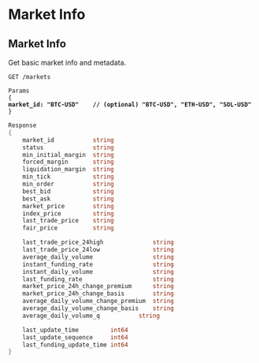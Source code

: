 # Market Info

## Market Info

Get basic market info and metadata.

```
GET /markets
```

<pre class="language-json"><code class="lang-json">Params
{
<strong>market_id: "BTC-USD"    // (optional) "BTC-USD", "ETH-USD", "SOL-USD"
</strong>}
</code></pre>

```go
Response
{
	market_id           string
	status              string
	min_initial_margin  string
	forced_margin       string
	liquidation_margin  string
	min_tick            string
	min_order           string
	best_bid            string
	best_ask            string
	market_price        string
	index_price         string
	last_trade_price    string
	fair_price          string

	last_trade_price_24high              string
	last_trade_price_24low               string
	average_daily_volume                 string
	instant_funding_rate                 string
	instant_daily_volume                 string
	last_funding_rate                    string
	market_price_24h_change_premium      string
	market_price_24h_change_basis        string
	average_daily_volume_change_premium  string
	average_daily_volume_change_basis    string
	average_daily_volume_q		     string

	last_update_time         int64 
	last_update_sequence     int64 
	last_funding_update_time int64
}
    
```
